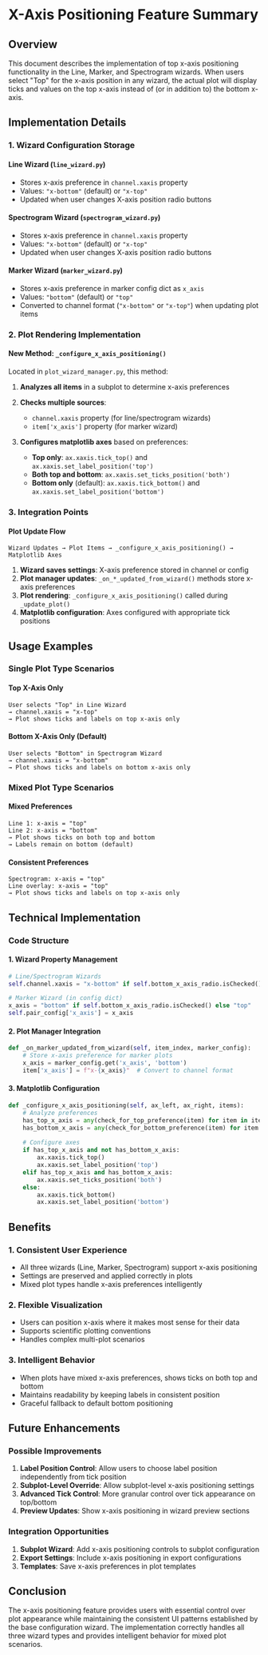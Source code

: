 # X-Axis Positioning Feature Summary

## Overview
This document describes the implementation of top x-axis positioning functionality in the Line, Marker, and Spectrogram wizards. When users select "Top" for the x-axis position in any wizard, the actual plot will display ticks and values on the top x-axis instead of (or in addition to) the bottom x-axis.

## Implementation Details

### 1. Wizard Configuration Storage

#### Line Wizard (`line_wizard.py`)
- Stores x-axis preference in `channel.xaxis` property
- Values: `"x-bottom"` (default) or `"x-top"`
- Updated when user changes X-axis position radio buttons

#### Spectrogram Wizard (`spectrogram_wizard.py`)
- Stores x-axis preference in `channel.xaxis` property
- Values: `"x-bottom"` (default) or `"x-top"`
- Updated when user changes X-axis position radio buttons

#### Marker Wizard (`marker_wizard.py`)
- Stores x-axis preference in marker config dict as `x_axis`
- Values: `"bottom"` (default) or `"top"`
- Converted to channel format (`"x-bottom"` or `"x-top"`) when updating plot items

### 2. Plot Rendering Implementation

#### New Method: `_configure_x_axis_positioning()`
Located in `plot_wizard_manager.py`, this method:

1. **Analyzes all items** in a subplot to determine x-axis preferences
2. **Checks multiple sources**:
   - `channel.xaxis` property (for line/spectrogram wizards)
   - `item['x_axis']` property (for marker wizard)

3. **Configures matplotlib axes** based on preferences:
   - **Top only**: `ax.xaxis.tick_top()` and `ax.xaxis.set_label_position('top')`
   - **Both top and bottom**: `ax.xaxis.set_ticks_position('both')`
   - **Bottom only** (default): `ax.xaxis.tick_bottom()` and `ax.xaxis.set_label_position('bottom')`

### 3. Integration Points

#### Plot Update Flow
```
Wizard Updates → Plot Items → _configure_x_axis_positioning() → Matplotlib Axes
```

1. **Wizard saves settings**: X-axis preference stored in channel or config
2. **Plot manager updates**: `_on_*_updated_from_wizard()` methods store x-axis preferences
3. **Plot rendering**: `_configure_x_axis_positioning()` called during `_update_plot()`
4. **Matplotlib configuration**: Axes configured with appropriate tick positions

## Usage Examples

### Single Plot Type Scenarios

#### Top X-Axis Only
```
User selects "Top" in Line Wizard
→ channel.xaxis = "x-top"
→ Plot shows ticks and labels on top x-axis only
```

#### Bottom X-Axis Only (Default)
```
User selects "Bottom" in Spectrogram Wizard
→ channel.xaxis = "x-bottom"
→ Plot shows ticks and labels on bottom x-axis only
```

### Mixed Plot Type Scenarios

#### Mixed Preferences
```
Line 1: x-axis = "top"
Line 2: x-axis = "bottom"
→ Plot shows ticks on both top and bottom
→ Labels remain on bottom (default)
```

#### Consistent Preferences
```
Spectrogram: x-axis = "top"
Line overlay: x-axis = "top"
→ Plot shows ticks and labels on top x-axis only
```

## Technical Implementation

### Code Structure

#### 1. Wizard Property Management
```python
# Line/Spectrogram Wizards
self.channel.xaxis = "x-bottom" if self.bottom_x_axis_radio.isChecked() else "x-top"

# Marker Wizard (in config dict)
x_axis = "bottom" if self.bottom_x_axis_radio.isChecked() else "top"
self.pair_config['x_axis'] = x_axis
```

#### 2. Plot Manager Integration
```python
def _on_marker_updated_from_wizard(self, item_index, marker_config):
    # Store x-axis preference for marker plots
    x_axis = marker_config.get('x_axis', 'bottom')
    item['x_axis'] = f"x-{x_axis}"  # Convert to channel format
```

#### 3. Matplotlib Configuration
```python
def _configure_x_axis_positioning(self, ax_left, ax_right, items):
    # Analyze preferences
    has_top_x_axis = any(check_for_top_preference(item) for item in items)
    has_bottom_x_axis = any(check_for_bottom_preference(item) for item in items)
    
    # Configure axes
    if has_top_x_axis and not has_bottom_x_axis:
        ax.xaxis.tick_top()
        ax.xaxis.set_label_position('top')
    elif has_top_x_axis and has_bottom_x_axis:
        ax.xaxis.set_ticks_position('both')
    else:
        ax.xaxis.tick_bottom()
        ax.xaxis.set_label_position('bottom')
```

## Benefits

### 1. **Consistent User Experience**
- All three wizards (Line, Marker, Spectrogram) support x-axis positioning
- Settings are preserved and applied correctly in plots
- Mixed plot types handle x-axis preferences intelligently

### 2. **Flexible Visualization**
- Users can position x-axis where it makes most sense for their data
- Supports scientific plotting conventions
- Handles complex multi-plot scenarios

### 3. **Intelligent Behavior**
- When plots have mixed x-axis preferences, shows ticks on both top and bottom
- Maintains readability by keeping labels in consistent position
- Graceful fallback to default bottom positioning

## Future Enhancements

### Possible Improvements
1. **Label Position Control**: Allow users to choose label position independently from tick position
2. **Subplot-Level Override**: Allow subplot-level x-axis positioning settings
3. **Advanced Tick Control**: More granular control over tick appearance on top/bottom
4. **Preview Updates**: Show x-axis positioning in wizard preview sections

### Integration Opportunities
1. **Subplot Wizard**: Add x-axis positioning controls to subplot configuration
2. **Export Settings**: Include x-axis positioning in export configurations
3. **Templates**: Save x-axis preferences in plot templates

## Conclusion

The x-axis positioning feature provides users with essential control over plot appearance while maintaining the consistent UI patterns established by the base configuration wizard. The implementation correctly handles all three wizard types and provides intelligent behavior for mixed plot scenarios. 